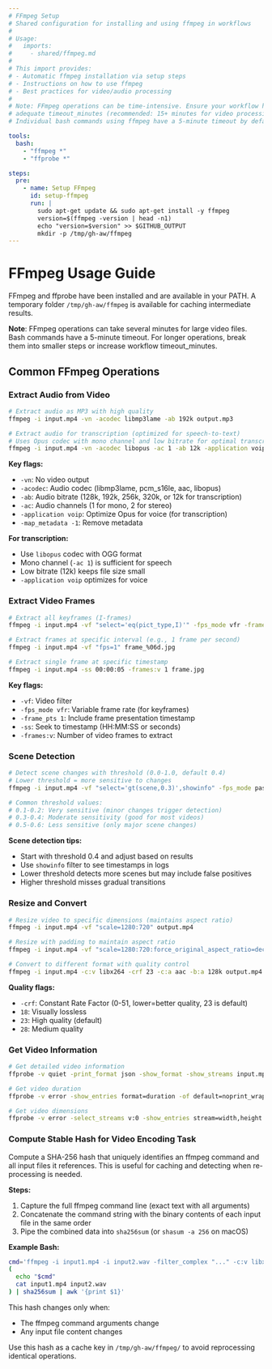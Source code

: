 ```yaml
---
# FFmpeg Setup
# Shared configuration for installing and using ffmpeg in workflows
#
# Usage:
#   imports:
#     - shared/ffmpeg.md
#
# This import provides:
# - Automatic ffmpeg installation via setup steps
# - Instructions on how to use ffmpeg
# - Best practices for video/audio processing
#
# Note: FFmpeg operations can be time-intensive. Ensure your workflow has
# adequate timeout_minutes (recommended: 15+ minutes for video processing).
# Individual bash commands using ffmpeg have a 5-minute timeout by default.

tools:
  bash:
    - "ffmpeg *"
    - "ffprobe *"

steps:
  pre:
    - name: Setup FFmpeg
      id: setup-ffmpeg
      run: |
        sudo apt-get update && sudo apt-get install -y ffmpeg
        version=$(ffmpeg -version | head -n1)
        echo "version=$version" >> $GITHUB_OUTPUT
        mkdir -p /tmp/gh-aw/ffmpeg
---
```


# FFmpeg Usage Guide

FFmpeg and ffprobe have been installed and are available in your PATH. A temporary folder `/tmp/gh-aw/ffmpeg` is available for caching intermediate results.

**Note**: FFmpeg operations can take several minutes for large video files. Bash commands have a 5-minute timeout. For longer operations, break them into smaller steps or increase workflow timeout_minutes.

## Common FFmpeg Operations

### Extract Audio from Video

```bash
# Extract audio as MP3 with high quality
ffmpeg -i input.mp4 -vn -acodec libmp3lame -ab 192k output.mp3

# Extract audio for transcription (optimized for speech-to-text)
# Uses Opus codec with mono channel and low bitrate for optimal transcription
ffmpeg -i input.mp4 -vn -acodec libopus -ac 1 -ab 12k -application voip -map_metadata -1 -f ogg output.ogg
```

**Key flags:**
- `-vn`: No video output
- `-acodec`: Audio codec (libmp3lame, pcm_s16le, aac, libopus)
- `-ab`: Audio bitrate (128k, 192k, 256k, 320k, or 12k for transcription)
- `-ac`: Audio channels (1 for mono, 2 for stereo)
- `-application voip`: Optimize Opus for voice (for transcription)
- `-map_metadata -1`: Remove metadata

**For transcription:**
- Use `libopus` codec with OGG format
- Mono channel (`-ac 1`) is sufficient for speech
- Low bitrate (12k) keeps file size small
- `-application voip` optimizes for voice

### Extract Video Frames

```bash
# Extract all keyframes (I-frames)
ffmpeg -i input.mp4 -vf "select='eq(pict_type,I)'" -fps_mode vfr -frame_pts 1 keyframe_%06d.jpg

# Extract frames at specific interval (e.g., 1 frame per second)
ffmpeg -i input.mp4 -vf "fps=1" frame_%06d.jpg

# Extract single frame at specific timestamp
ffmpeg -i input.mp4 -ss 00:00:05 -frames:v 1 frame.jpg
```

**Key flags:**
- `-vf`: Video filter
- `-fps_mode vfr`: Variable frame rate (for keyframes)
- `-frame_pts 1`: Include frame presentation timestamp
- `-ss`: Seek to timestamp (HH:MM:SS or seconds)
- `-frames:v`: Number of video frames to extract

### Scene Detection

```bash
# Detect scene changes with threshold (0.0-1.0, default 0.4)
# Lower threshold = more sensitive to changes
ffmpeg -i input.mp4 -vf "select='gt(scene,0.3)',showinfo" -fps_mode passthrough -frame_pts 1 scene_%06d.jpg

# Common threshold values:
# 0.1-0.2: Very sensitive (minor changes trigger detection)
# 0.3-0.4: Moderate sensitivity (good for most videos)
# 0.5-0.6: Less sensitive (only major scene changes)
```

**Scene detection tips:**
- Start with threshold 0.4 and adjust based on results
- Use `showinfo` filter to see timestamps in logs
- Lower threshold detects more scenes but may include false positives
- Higher threshold misses gradual transitions

### Resize and Convert

```bash
# Resize video to specific dimensions (maintains aspect ratio)
ffmpeg -i input.mp4 -vf "scale=1280:720" output.mp4

# Resize with padding to maintain aspect ratio
ffmpeg -i input.mp4 -vf "scale=1280:720:force_original_aspect_ratio=decrease,pad=1280:720:(ow-iw)/2:(oh-ih)/2" output.mp4

# Convert to different format with quality control
ffmpeg -i input.mp4 -c:v libx264 -crf 23 -c:a aac -b:a 128k output.mp4
```

**Quality flags:**
- `-crf`: Constant Rate Factor (0-51, lower=better quality, 23 is default)
- `18`: Visually lossless
- `23`: High quality (default)
- `28`: Medium quality

### Get Video Information

```bash
# Get detailed video information
ffprobe -v quiet -print_format json -show_format -show_streams input.mp4

# Get video duration
ffprobe -v error -show_entries format=duration -of default=noprint_wrappers=1:nokey=1 input.mp4

# Get video dimensions
ffprobe -v error -select_streams v:0 -show_entries stream=width,height -of csv=s=x:p=0 input.mp4
```

### Compute Stable Hash for Video Encoding Task

Compute a SHA-256 hash that uniquely identifies an ffmpeg command and all input files it references. This is useful for caching and detecting when re-processing is needed.

**Steps:**
1. Capture the full ffmpeg command line (exact text with all arguments)
2. Concatenate the command string with the binary contents of each input file in the same order
3. Pipe the combined data into `sha256sum` (or `shasum -a 256` on macOS)

**Example Bash:**

```bash
cmd='ffmpeg -i input1.mp4 -i input2.wav -filter_complex "..." -c:v libx264 output.mp4'
(
  echo "$cmd"
  cat input1.mp4 input2.wav
) | sha256sum | awk '{print $1}'
```

This hash changes only when:
- The ffmpeg command arguments change
- Any input file content changes

Use this hash as a cache key in `/tmp/gh-aw/ffmpeg/` to avoid reprocessing identical operations.

